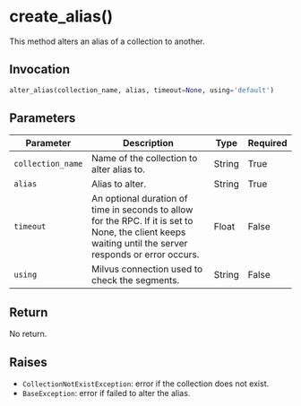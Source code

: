 # create_alias()

This method alters an alias of a collection to another.

## Invocation

```python
alter_alias(collection_name, alias, timeout=None, using='default')
```

## Parameters

| Parameter         | Description                                                  | Type                            | Required |
| ----------------- | ------------------------------------------------------------ | ------------------------------- | -------- |
| `collection_name` | Name of the collection to alter alias to.                     | String                          | True     |
| `alias`           | Alias to alter.                                               | String                          | True     |
| `timeout`         | An optional duration of time in seconds to allow for the RPC. If it is set to None, the client keeps waiting until the server responds or error occurs.                                               | Float                           | False    |
| `using`           | Milvus connection used to check the segments.                 | String                          | False    |


## Return

No return.

## Raises

- `CollectionNotExistException`: error if the collection does not exist.
- `BaseException`: error if failed to alter the alias.